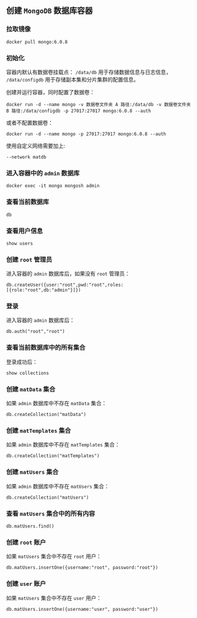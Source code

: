 ## 创建 `MongoDB` 数据库容器

### 拉取镜像

```
docker pull mongo:6.0.8
```

### 初始化

容器内默认有数据卷挂载点： `/data/db` 用于存储数据信息与日志信息， `/data/configdb` 用于存储副本集和分片集群的配置信息。

创建并运行容器，同时配置了数据卷：

```
docker run -d --name mongo -v 数据卷文件夹 A 路径:/data/db -v 数据卷文件夹 B 路径:/data/configdb -p 27017:27017 mongo:6.0.8 --auth
```

或者不配置数据卷：

```
docker run -d --name mongo -p 27017:27017 mongo:6.0.8 --auth
```

使用自定义网络需要加上:

```
--network matdb
```

### 进入容器中的 `admin` 数据库

```
docker exec -it mongo mongosh admin
```

### 查看当前数据库

```
db
```

### 查看用户信息

```
show users
```

### 创建 `root` 管理员

进入容器的 `admin` 数据库后，如果没有 `root` 管理员：

```
db.createUser({user:"root",pwd:"root",roles:[{role:"root",db:"admin"}]})
```

### 登录

进入容器的 `admin` 数据库后：

```
db.auth("root","root")
```

### 查看当前数据库中的所有集合

登录成功后：

```
show collections
```

### 创建 `matData` 集合

如果 `admin` 数据库中不存在 `matData` 集合：

```
db.createCollection("matData")
```

### 创建 `matTemplates` 集合

如果 `admin` 数据库中不存在 `matTemplates` 集合：

```
db.createCollection("matTemplates")
```

### 创建 `matUsers` 集合

如果 `admin` 数据库中不存在 `matUsers` 集合：

```
db.createCollection("matUsers")
```

### 查看 `matUsers` 集合中的所有内容

```
db.matUsers.find()
```

### 创建 `root` 账户

如果 `matUsers` 集合中不存在 `root` 用户：

```
db.matUsers.insertOne({username:"root", password:"root"})
```

### 创建 `user` 账户

如果 `matUsers` 集合中不存在 `user` 用户：

```
db.matUsers.insertOne({username:"user", password:"user"})
```
